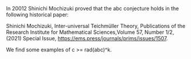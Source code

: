 In 20012 Shinichi Mochizuki proved that the abc conjecture holds in the following historical paper:

Shinichi Mochizuki, Inter-universal Teichmüller Theory, Publications of the Research Institute for Mathematical Sciences,Volume 57, Number 1/2, (2021) Special Issue, https://ems.press/journals/prims/issues/1507.

We find some examples of c >= rad(abc)^k.
